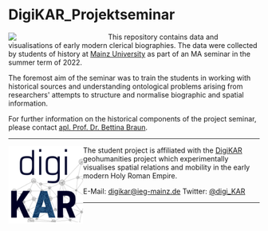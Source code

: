 # DigiKAR_Projektseminar

<img src="https://upload.wikimedia.org/wikipedia/commons/8/8a/Johannes_Gutenberg-Universit%C3%A4t_Mainz_logo.svg" width="200px" align="left"/>This repository contains data and visualisations of early modern clerical biographies. The data were collected by students of history at <a href="https://www.uni-mainz.de/eng/">Mainz University</a> as part of an MA seminar in the summer term of 2022.

The foremost aim of the seminar was to train the students in working with historical sources and understanding ontological problems arising from researchers' attempts to structure and normalise biographic and spatial information.

For further information on the historical components of the project seminar, please contact <a href="https://neueregeschichte.uni-mainz.de/mitarbeiter/apl-prof-dr-bettina-braun/">apl. Prof. Dr. Bettina Braun</a>.

<hr>

<img src="https://github.com/ieg-dhr/DigiKAR_Projektseminar/blob/main/Logos_DigiKAR/DigiKAR_logo-small.png" width="150px" align="left"/> The student project is affiliated with the <a href="https://digikar.eu/">DigiKAR</a> geohumanities project which experimentally visualises spatial relations and mobility in the early modern Holy Roman Empire.

E-Mail: digikar@ieg-mainz.de
Twitter: <a href="https://mobile.twitter.com/digi_kar">@digi_KAR</a>

<hr>




